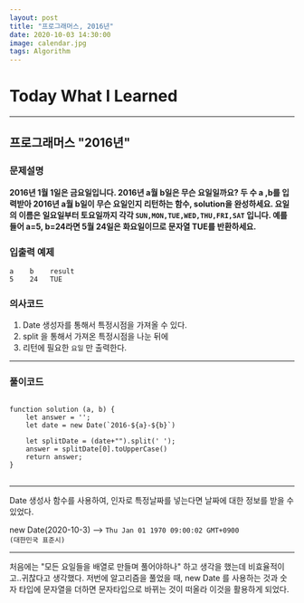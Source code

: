```yaml
---
layout: post
title: "프로그래머스, 2016년"
date: 2020-10-03 14:30:00
image: calendar.jpg
tags: Algorithm
---
```


# Today What I Learned

<hr>

## 프로그래머스 "2016년"

### 문제설명

**2016년 1월 1일은 금요일입니다. 2016년 a월 b일은 무슨 요일일까요? 두 수 a ,b를 입력받아 2016년 a월 b일이 무슨 요일인지 리턴하는 함수, solution을 완성하세요. 요일의 이름은 일요일부터 토요일까지 각각 <code>SUN,MON,TUE,WED,THU,FRI,SAT</code> 입니다. 예를 들어 a=5, b=24라면 5월 24일은 화요일이므로 문자열 TUE를 반환하세요.**

### 입출력 예제

```
a    b	  result
5	 24	  TUE

```

### 의사코드

1. Date 생성자를 통해서 특정시점을 가져올 수 있다.
2. split 을 통해서 가져온 특정시점을 나눈 뒤에
3. 리턴에 필요한 <code>요일</code> 만 출력한다.

<hr>

### 풀이코드

<pre>
<code>
function solution (a, b) {
    let answer = '';
    let date = new Date(`2016-${a}-${b}`)
    
    let splitDate = (date+"").split(' ');
    answer = splitDate[0].toUpperCase()
    return answer;
}
</code>
</pre>

<hr>

Date 생성사 함수를 사용하여, 인자로 특정날짜를 넣는다면 날짜에 대한 정보를 받을 수 있었다.

new Date(2020-10-3) --> <code>Thu Jan 01 1970 09:00:02 GMT+0900 (대한민국 표준시)</code>

<hr>

처음에는 "모든 요일들을 배열로 만들며 풀어야하나" 하고 생각을 했는데 비효율적이고..귀찮다고 생각했다.
저번에 알고리즘을 풀었을 때, new Date 를 사용하는 것과 숫자 타입에 문자열을 더하면 문자타입으로 바뀌는 것이 떠올라 이것을 활용하게 되었다.
